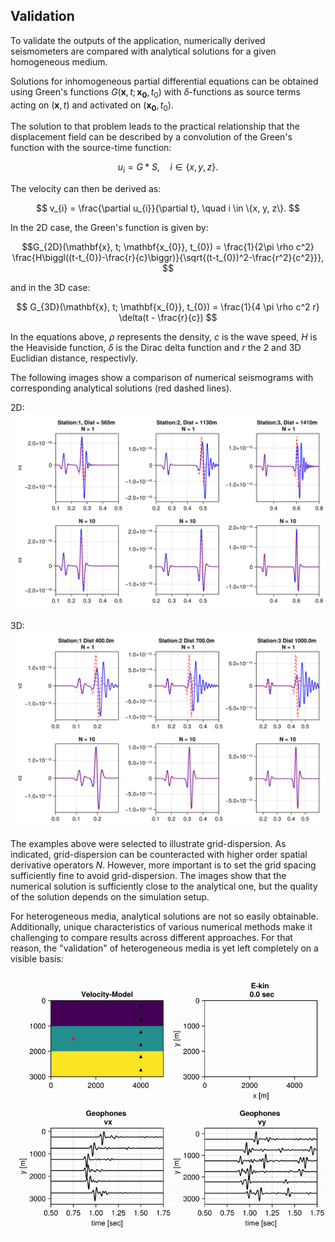 ## Validation

To validate the outputs of the application, numerically derived seismometers are compared with analytical solutions for a given homogeneous medium.

Solutions for inhomogeneous partial differential equations can be obtained using Green's functions 
$G(\mathbf{x}, t; \mathbf{x_{0}}, t_{0})$ with $\delta$-functions as source terms acting on $(\mathbf{x}, t)$ and activated on $(\mathbf{x_{0}}, t_{0})$.

The solution to that problem leads to the practical relationship that the displacement field can be described by a convolution of the Green's function with the source-time function:

```math

u_{i} = G * S, \quad i \in \{x, y, z\}.

```

The velocity can then be derived as:

```math

v_{i} = \frac{\partial u_{i}}{\partial t}, \quad i \in \{x, y, z\}.

```

In the 2D case, the Green's function is given by:

```math
G_{2D}(\mathbf{x}, t; \mathbf{x_{0}}, t_{0}) = \frac{1}{2\pi \rho c^2} \frac{H\biggl((t-t_{0})-\frac{r}{c}\biggr)}{\sqrt{(t-t_{0})^2-\frac{r^2}{c^2}}},

```

and in the 3D case:


```math

G_{3D}(\mathbf{x}, t; \mathbf{x_{0}}, t_{0}) = \frac{1}{4 \pi \rho c^2 r} \delta(t - \frac{r}{c})


```

In the equations above, $\rho$ represents the density, $c$ is the wave speed, $H$ is the Heaviside function, $\delta$ is the Dirac delta function and $r$ the 2 and 3D Euclidian distance, respectivly.

The following images show a comparison of numerical seismograms with corresponding analytical solutions (red dashed lines). 


2D:
![comp](assets/ana2d.png)


3D: 
![comp](assets/ana3d.png)


The examples above were selected to illustrate grid-dispersion.
As indicated, grid-dispersion can be counteracted with higher order spatial derivative operators $N$. 
However, more important is to set the grid spacing sufficiently fine to avoid grid-dispersion.
The images show that the numerical solution is sufficiently close to the analytical one, but the quality of the solution depends on the simulation setup.

For heterogeneous media, analytical solutions are not so easily obtainable. 
Additionally, unique characteristics of various numerical methods make it challenging to compare results across different approaches.
For that reason, the "validation" of heterogeneous media is yet left completely on a visible basis:

![2danim](assets/2dvalid.gif)